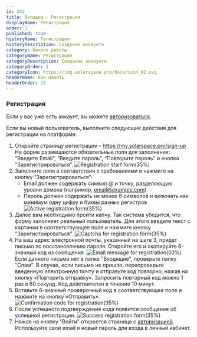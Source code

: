 ```yaml
---
id: 242
title: Вкладка - Регистрация
displayName: Регистрация
order: 1
published: true
historyName: Регистрация
historyDescription: Создание аккаунта
category: Начало работы
categoryName: Регистрация
categoryDescription: Создание аккаунта
categoryOrder: 1
categoryIcon: https://img.solarspace.pro/docs/icon_02.svg
headerName: Как начать
headerOrder: 20
---
```


### Регистрация
Если у вас уже есть аккаунт, вы можете [авторизоваться]([204]).

Если вы новый пользователь, выполните следующие действия для регистрации на платформе:
1. Откройте страницу регистрации – https://my.solarspace.pro/sign-up
На форме размещаются обязательные поля для заполнения: “Введите Email”, “Введите пароль”, “Повторите пароль” и кнопка "Зарегистрироваться”.
![Registration start form(35%)](https://img.solarspace.pro/docs/registration-start-form.jpg "Стартовая форма регистрации")
2. Заполните поля в соответствии с требованиями и нажмите на кнопку “Зарегистрироваться”:
   - Email должен содержать символ @ и точку, разделяющую уровни домена (например, email@example.com)
   - Пароль должен содержать не менее 8 символов и включать как минимум одну цифру и буквы разных регистров
![Active registration form(35%)](https://img.solarspace.pro/docs/active-registration-form.jpg "Активная форма регистрации")
3. Далее вам необходимо пройти капчу. Так система убедится, что форму заполняет реальный пользователь. Для этого введите текст с картинки в соответствующее поле и нажмите кнопку "Зарегистрироваться".
![Captcha for registration form(35%)](https://img.solarspace.pro/docs/captcha-for-registration-form.jpg "Капча для формы регистрации")
4. На ваш адрес электронной почты, указанный на шаге 3, придет письмо по восстановлению пароля. Откройте его и скопируйте 6-значный код из сообщения.
![Email message for registration(50%)](https://img.solarspace.pro/docs/email-message-for-registration.jpg "Сообщение на почте для регистрации")
Если данного письма нет в папке "Входящие", проверьте папку "Спам".
В случае, если письмо не пришло, перепроверьте введенную электронную почту и отправьте код повторно, нажав на кнопку «Повторить отправку». Запросить повторный код можно 1 раз в 60 секунд. Код действителен в течение 10 минут.
5. Вставьте 6-значный проверочный код в соответствующее поле и нажмите на кнопку «Отправить».
![Confirmation code for registration(35%)](https://img.solarspace.pro/docs/confirmation-code-for-registration.jpg "Код подтверждения для регистрации")
6. После успешного подтверждения кода появится сообщение об успешной регистрации.
![Success registration form(35%)](https://img.solarspace.pro/docs/success-registration-form.jpg "Успешная форма регистрации")
7. Нажав на кнопку "Войти" откроется страница с [авторизацией]([204]). Используйте свой email и новый пароль для входа в личный кабинет.
